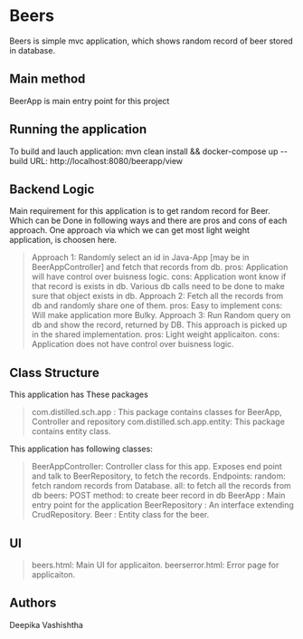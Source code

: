 # Beers

Beers is simple mvc application, which shows random record of beer stored in database.

## Main method

BeerApp is main entry point for this project

## Running the application
To build and lauch application: mvn clean install && docker-compose up --build
URL: http://localhost:8080/beerapp/view

## Backend Logic
Main requirement for this application is to get random record for Beer. Which can be Done in following ways and there are pros and cons of each approach. One approach via which we can get most light weight application, is choosen here. 
> Approach 1: Randomly select an id in Java-App [may be in BeerAppController] and fetch that records from db. 
	pros: Application will have control over buisness logic.
	cons: Application wont know if that record is exists in db. Various db calls need to be done to make sure that object exists in db.
> Approach 2: Fetch all the records from db and randomly share one of them.
	pros: Easy to implement
	cons: Will make application more Bulky.
> Approach 3: Run Random query on db and show the record, returned by DB. This approach is picked up in the shared implementation.
	pros: Light weight applicaiton.
	cons: Application does not have control over buisness logic.

## Class Structure
This application has These packages
> com.distilled.sch.app : This package contains classes for BeerApp, Controller and repository
> com.distilled.sch.app.entity: This package contains entity class.
 
This application has following classes:

> BeerAppController: Controller class for this app. Exposes end point and talk to BeerRepository, to fetch the records.
	Endpoints: 
		random: fetch random records from Database.
		all: to fetch all the records from db
		beers: POST method: to create beer record in db
> BeerApp : Main entry point for the application
> BeerRepository : An interface extending CrudRepository.
> Beer : Entity class for the beer.

## UI
> beers.html: Main UI for applicaiton.
> beerserror.html: Error page for applicaiton. 

## Authors

Deepika Vashishtha
